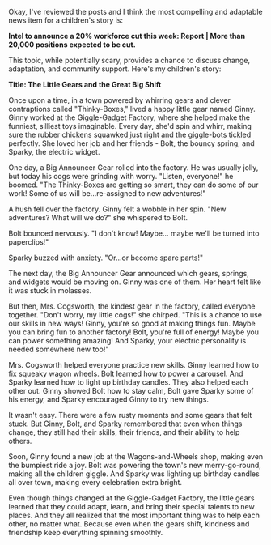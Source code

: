 Okay, I've reviewed the posts and I think the most compelling and adaptable news item for a children's story is:

**Intel to announce a 20% workforce cut this week: Report | More than 20,000 positions expected to be cut.**

This topic, while potentially scary, provides a chance to discuss change, adaptation, and community support. Here's my children's story:

**Title: The Little Gears and the Great Big Shift**

Once upon a time, in a town powered by whirring gears and clever contraptions called "Thinky-Boxes," lived a happy little gear named Ginny. Ginny worked at the Giggle-Gadget Factory, where she helped make the funniest, silliest toys imaginable. Every day, she'd spin and whirr, making sure the rubber chickens squawked just right and the giggle-bots tickled perfectly. She loved her job and her friends - Bolt, the bouncy spring, and Sparky, the electric widget.

One day, a Big Announcer Gear rolled into the factory. He was usually jolly, but today his cogs were grinding with worry. "Listen, everyone!" he boomed. "The Thinky-Boxes are getting so smart, they can do some of our work! Some of us will be...re-assigned to new adventures!"

A hush fell over the factory. Ginny felt a wobble in her spin. "New adventures? What will we do?" she whispered to Bolt.

Bolt bounced nervously. "I don't know! Maybe... maybe we'll be turned into paperclips!"

Sparky buzzed with anxiety. "Or...or become spare parts!"

The next day, the Big Announcer Gear announced which gears, springs, and widgets would be moving on. Ginny was one of them. Her heart felt like it was stuck in molasses.

But then, Mrs. Cogsworth, the kindest gear in the factory, called everyone together. "Don't worry, my little cogs!" she chirped. "This is a chance to use our skills in new ways! Ginny, you're so good at making things fun. Maybe you can bring fun to another factory! Bolt, you're full of energy! Maybe you can power something amazing! And Sparky, your electric personality is needed somewhere new too!"

Mrs. Cogsworth helped everyone practice new skills. Ginny learned how to fix squeaky wagon wheels. Bolt learned how to power a carousel. And Sparky learned how to light up birthday candles. They also helped each other out. Ginny showed Bolt how to stay calm, Bolt gave Sparky some of his energy, and Sparky encouraged Ginny to try new things.

It wasn't easy. There were a few rusty moments and some gears that felt stuck. But Ginny, Bolt, and Sparky remembered that even when things change, they still had their skills, their friends, and their ability to help others.

Soon, Ginny found a new job at the Wagons-and-Wheels shop, making even the bumpiest ride a joy. Bolt was powering the town's new merry-go-round, making all the children giggle. And Sparky was lighting up birthday candles all over town, making every celebration extra bright.

Even though things changed at the Giggle-Gadget Factory, the little gears learned that they could adapt, learn, and bring their special talents to new places. And they all realized that the most important thing was to help each other, no matter what. Because even when the gears shift, kindness and friendship keep everything spinning smoothly.

